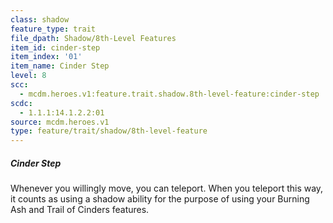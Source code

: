 ```yaml
---
class: shadow
feature_type: trait
file_dpath: Shadow/8th-Level Features
item_id: cinder-step
item_index: '01'
item_name: Cinder Step
level: 8
scc:
  - mcdm.heroes.v1:feature.trait.shadow.8th-level-feature:cinder-step
scdc:
  - 1.1.1:14.1.2.2:01
source: mcdm.heroes.v1
type: feature/trait/shadow/8th-level-feature
---
```


##### Cinder Step

Whenever you willingly move, you can teleport. When you teleport this way, it counts as using a shadow ability for the purpose of using your Burning Ash and Trail of Cinders features.
